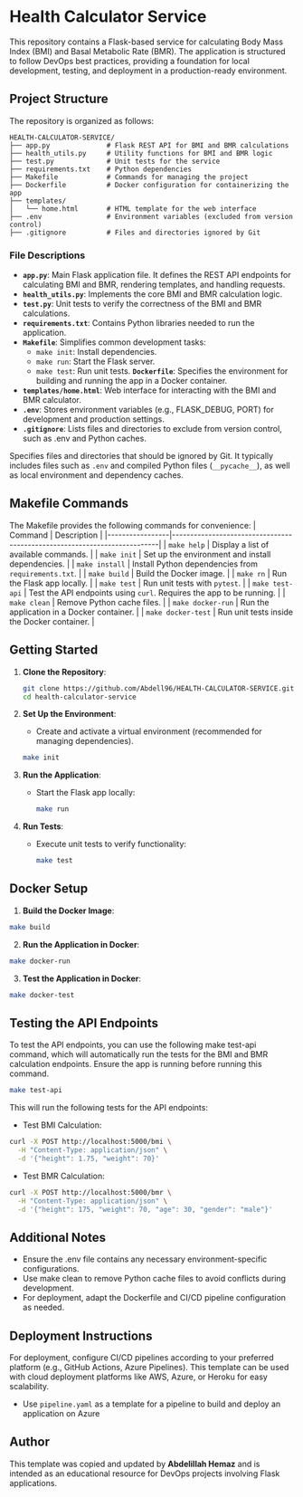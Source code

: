 # Health Calculator Service

This repository contains a Flask-based service for calculating Body Mass Index (BMI) and Basal Metabolic Rate (BMR). The application is structured to follow DevOps best practices, providing a foundation for local development, testing, and deployment in a production-ready environment.

## Project Structure

The repository is organized as follows:

```plaintext
HEALTH-CALCULATOR-SERVICE/
├── app.py              # Flask REST API for BMI and BMR calculations
├── health_utils.py     # Utility functions for BMI and BMR logic
├── test.py             # Unit tests for the service
├── requirements.txt    # Python dependencies
├── Makefile            # Commands for managing the project
├── Dockerfile          # Docker configuration for containerizing the app
├── templates/
│   └── home.html       # HTML template for the web interface
├── .env                # Environment variables (excluded from version control)
├── .gitignore          # Files and directories ignored by Git

```

### File Descriptions

- **`app.py`**: Main Flask application file. It defines the REST API endpoints for calculating BMI and BMR, rendering templates, and handling requests.
- **`health_utils.py`**: Implements the core BMI and BMR calculation logic.
- **`test.py`**: Unit tests to verify the correctness of the BMI and BMR calculations.
- **`requirements.txt`**: Contains Python libraries needed to run the application.
- **`Makefile`**: Simplifies common development tasks:
    - `make init`: Install dependencies.
    - `make run`: Start the Flask server.
    - `make test`: Run unit tests.
**`Dockerfile`**: Specifies the environment for building and running the app in a Docker container.
- **`templates/home.html`**: Web interface for interacting with the BMI and BMR calculator.
- **`.env`**:  Stores environment variables (e.g., FLASK_DEBUG, PORT) for development and production settings.
- **`.gitignore`**: Lists files and directories to exclude from version control, such as .env and Python caches.

 Specifies files and directories that should be ignored by Git. It typically includes files such as `.env` and compiled Python files (`__pycache__`), as well as local environment and dependency caches.

## Makefile Commands
The Makefile provides the following commands for convenience:
| Command         | Description                                                              |
|-----------------|--------------------------------------------------------------------------|
| `make help`     | Display a list of available commands.                                    |
| `make init`     | Set up the environment and install dependencies.                         |
| `make install`  | Install Python dependencies from `requirements.txt`.                     |
| `make build`    | Build the Docker image.                                                  |
| `make rn`       | Run the Flask app locally.                                               |
| `make test`     | Run unit tests with `pytest`.                                            |
| `make test-api` | Test the API endpoints using `curl`. Requires the app to be running.     |
| `make clean`    | Remove Python cache files.                                               |
| `make docker-run` | Run the application in a Docker container.                            |
| `make docker-test` | Run unit tests inside the Docker container.                          |


## Getting Started

1. **Clone the Repository**:
   ```bash
   git clone https://github.com/Abdell96/HEALTH-CALCULATOR-SERVICE.git
   cd health-calculator-service
   ```

2. **Set Up the Environment**:
   - Create and activate a virtual environment (recommended for managing dependencies).
   ```bash
   make init
   ```

3. **Run the Application**:
   - Start the Flask app locally:
     ```bash
     make run
     ```

4. **Run Tests**:
   - Execute unit tests to verify functionality:
     ```bash
     make test
     ```

##  Docker Setup

1. **Build the Docker Image**:

 ```bash
 make build
 ```

2. **Run the Application in Docker**:

```bash
make docker-run
```
3. **Test the Application in Docker**:

```bash
make docker-test
```

## Testing the API Endpoints
To test the API endpoints, you can use the following make test-api command, which will automatically run the tests for the BMI and BMR calculation endpoints. Ensure the app is running before running this command.

```bash
make test-api
```
This will run the following tests for the API endpoints:

  - Test BMI Calculation:

```bash
curl -X POST http://localhost:5000/bmi \
  -H "Content-Type: application/json" \
  -d '{"height": 1.75, "weight": 70}'
```

  - Test BMR Calculation:

```bash
curl -X POST http://localhost:5000/bmr \
  -H "Content-Type: application/json" \
  -d '{"height": 175, "weight": 70, "age": 30, "gender": "male"}'
```

## Additional Notes

- Ensure the .env file contains any necessary environment-specific configurations.
- Use make clean to remove Python cache files to avoid conflicts during development.
- For deployment, adapt the Dockerfile and CI/CD pipeline configuration as needed.


## Deployment Instructions

For deployment, configure CI/CD pipelines according to your preferred platform (e.g., GitHub Actions, Azure Pipelines). This template can be used with cloud deployment platforms like AWS, Azure, or Heroku for easy scalability.
  - Use `pipeline.yaml` as a template for a pipeline to build and deploy an application on Azure

## Author

This template was copied and updated by **Abdelillah Hemaz** and is intended as an educational resource for DevOps projects involving Flask applications.
